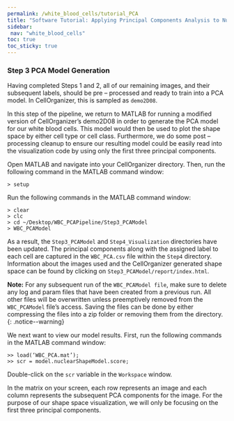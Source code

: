 ```yaml
---
permalink: /white_blood_cells/tutorial_PCA
title: "Software Tutorial: Applying Principal Components Analysis to Nuclear Image Boundaries"
sidebar:
 nav: "white_blood_cells"
toc: true
toc_sticky: true
---
```


### Step 3 PCA Model Generation

Having completed Steps 1 and 2, all of our remaining images, and their subsequent labels, should be pre – processed and ready to train into a PCA model. In CellOrganizer, this is sampled as `demo2D08`.  

In this step of the pipeline, we return to MATLAB for running a modified version of CellOrganizer’s demo2D08 in order to generate the PCA model for our white blood cells. This model would then be used to plot the shape space by either cell type or cell class. Furthermore, we do some post – processing cleanup to ensure our resulting model could be easily read into the visualization code by using only the first three principal components.

Open MATLAB and navigate into your CellOrganizer directory. Then, run the following command in the MATLAB command window:
~~~
> setup
~~~

Run the following commands in the MATLAB command window:

~~~
> clear
> clc
> cd ~/Desktop/WBC_PCAPipeline/Step3_PCAModel
> WBC_PCAModel
~~~

As a result, the `Step3_PCAModel` and `Step4_Visualization` directories have been updated. The principal components along with the assigned label to each cell are captured in the `WBC_PCA.csv` file within the `Step4` directory. Information about the images used and the CellOrganizer generated shape space can be found by clicking on `Step3_PCAModel/report/index.html`.

**Note:** For any subsequent run of the `WBC_PCAModel file`, make sure to delete any log and param files that have been created from a previous run. All other files will be overwritten unless preemptively removed from the `WBC_PCAModel` file’s access. Saving the files can be done by either compressing the files into a zip folder or removing them from the directory.
{: .notice--warning}

We next want to view our model results. First, run the following commands in the MATLAB command window:

~~~
>> load(‘WBC_PCA.mat’);
>> scr = model.nuclearShapeModel.score;
~~~

Double-click on the `scr` variable in the `Workspace` window.

In the matrix on your screen, each row represents an image and each column represents the subsequent PCA components for the image. For the purpose of our shape space visualization, we will only be focusing on the first three principal components.
